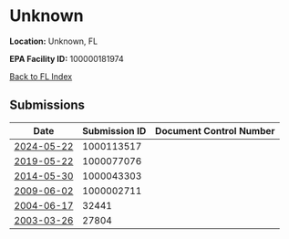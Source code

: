 # Unknown

**Location:** Unknown, FL

**EPA Facility ID:** 100000181974

[Back to FL Index](../../index.md)

## Submissions

| Date | Submission ID | Document Control Number |
|------|--------------|-------------------------|
| [2024-05-22](submissions/1000113517.md) | 1000113517 |  |
| [2019-05-22](submissions/1000077076.md) | 1000077076 |  |
| [2014-05-30](submissions/1000043303.md) | 1000043303 |  |
| [2009-06-02](submissions/1000002711.md) | 1000002711 |  |
| [2004-06-17](submissions/32441.md) | 32441 |  |
| [2003-03-26](submissions/27804.md) | 27804 |  |
